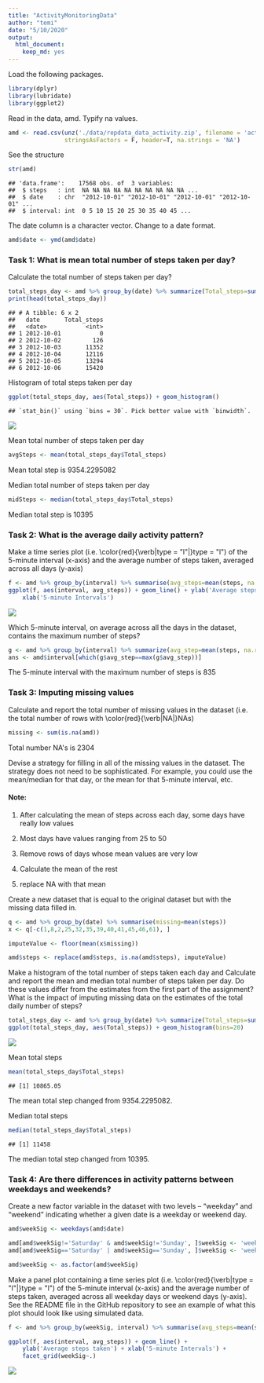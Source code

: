 ```yaml
---
title: "ActivityMonitoringData"
author: "temi"
date: "5/10/2020"
output:
  html_document: 
    keep_md: yes
---
```




Load the following packages.


```r
library(dplyr)
library(lubridate)
library(ggplot2)
```

Read in the data, amd. Typify na values. 


```r
amd <- read.csv(unz('./data/repdata_data_activity.zip', filename = 'activity.csv'), 
                stringsAsFactors = F, header=T, na.strings = 'NA')
```

See the structure


```r
str(amd)
```

```
## 'data.frame':	17568 obs. of  3 variables:
##  $ steps   : int  NA NA NA NA NA NA NA NA NA NA ...
##  $ date    : chr  "2012-10-01" "2012-10-01" "2012-10-01" "2012-10-01" ...
##  $ interval: int  0 5 10 15 20 25 30 35 40 45 ...
```

The date column is a character vector. Change to a date format.


```r
amd$date <- ymd(amd$date)
```

### Task 1: What is mean total number of steps taken per day?


Calculate the total number of steps taken per day?


```r
total_steps_day <- amd %>% group_by(date) %>% summarize(Total_steps=sum(steps, na.rm=T))
print(head(total_steps_day))
```

```
## # A tibble: 6 x 2
##   date       Total_steps
##   <date>           <int>
## 1 2012-10-01           0
## 2 2012-10-02         126
## 3 2012-10-03       11352
## 4 2012-10-04       12116
## 5 2012-10-05       13294
## 6 2012-10-06       15420
```

Histogram of total steps taken per day


```r
ggplot(total_steps_day, aes(Total_steps)) + geom_histogram()
```

```
## `stat_bin()` using `bins = 30`. Pick better value with `binwidth`.
```

![](ActivityMonitoringDataAnalysis_files/figure-html/totalStepsHistogram-1.png)<!-- -->

Mean total number of steps taken per day


```r
avgSteps <- mean(total_steps_day$Total_steps)
```

Mean total step is 9354.2295082

Median total number of steps taken per day


```r
midSteps <- median(total_steps_day$Total_steps)
```

Median total step is 10395

### Task 2: What is the average daily activity pattern?

Make a time series plot (i.e. \color{red}{\verb|type = "l"|}type = "l") of the 5-minute interval (x-axis) and the average number of steps taken, averaged across all days (y-axis)


```r
f <- amd %>% group_by(interval) %>% summarise(avg_steps=mean(steps, na.rm=T))
ggplot(f, aes(interval, avg_steps)) + geom_line() + ylab('Average steps taken') + 
    xlab('5-minute Intervals')
```

![](ActivityMonitoringDataAnalysis_files/figure-html/timeSeriesPlot-1.png)<!-- -->

Which 5-minute interval, on average across all the days in the dataset, contains the maximum number of steps?


```r
g <- amd %>% group_by(interval) %>% summarize(avg_step=mean(steps, na.rm=T))
ans <- amd$interval[which(g$avg_step==max(g$avg_step))]
```

The 5-minute interval with the maximum number of steps is 835

### Task 3: Imputing missing values

Calculate and report the total number of missing values in the dataset (i.e. the total number of rows with \color{red}{\verb|NA|}NAs)


```r
missing <- sum(is.na(amd))
```

Total number NA's is 2304

Devise a strategy for filling in all of the missing values in the dataset. The strategy does not need to be sophisticated. For example, you could use the mean/median for that day, or the mean for that 5-minute interval, etc.

#### Note: 

1. After calculating the mean of steps across each day, some days have really low values

2. Most days have values ranging from 25 to 50

3. Remove rows of days whose mean values are very low

4. Calculate the mean of the rest

5. replace NA with that mean

Create a new dataset that is equal to the original dataset but with the missing data filled in.


```r
q <- amd %>% group_by(date) %>% summarise(missing=mean(steps))
x <- q[-c(1,8,2,25,32,35,39,40,41,45,46,61), ]

imputeValue <- floor(mean(x$missing))

amd$steps <- replace(amd$steps, is.na(amd$steps), imputeValue)
```

Make a histogram of the total number of steps taken each day and Calculate and report the mean and median total number of steps taken per day. Do these values differ from the estimates from the first part of the assignment? What is the impact of imputing missing data on the estimates of the total daily number of steps?


```r
total_steps_day <- amd %>% group_by(date) %>% summarize(Total_steps=sum(steps, na.rm=T))
ggplot(total_steps_day, aes(Total_steps)) + geom_histogram(bins=20)
```

![](ActivityMonitoringDataAnalysis_files/figure-html/newHistogram-1.png)<!-- -->

Mean total steps

```r
mean(total_steps_day$Total_steps)
```

```
## [1] 10865.05
```
The mean total step changed from 9354.2295082. 

Median total steps

```r
median(total_steps_day$Total_steps)
```

```
## [1] 11458
```
The median total step changed from 10395.

### Task 4: Are there differences in activity patterns between weekdays and weekends?

Create a new factor variable in the dataset with two levels – “weekday” and “weekend” indicating whether a given date is a weekday or weekend day.

```r
amd$weekSig <- weekdays(amd$date)

amd[amd$weekSig!='Saturday' & amd$weekSig!='Sunday', ]$weekSig <- 'weekday'
amd[amd$weekSig=='Saturday' | amd$weekSig=='Sunday', ]$weekSig <- 'weekend'

amd$weekSig <- as.factor(amd$weekSig)
```

Make a panel plot containing a time series plot (i.e. \color{red}{\verb|type = "l"|}type = "l") of the 5-minute interval (x-axis) and the average number of steps taken, averaged across all weekday days or weekend days (y-axis). See the README file in the GitHub repository to see an example of what this plot should look like using simulated data.


```r
f <- amd %>% group_by(weekSig, interval) %>% summarise(avg_steps=mean(steps, na.rm=T))

ggplot(f, aes(interval, avg_steps)) + geom_line() + 
    ylab('Average steps taken') + xlab('5-minute Intervals') +
    facet_grid(weekSig~.)
```

![](ActivityMonitoringDataAnalysis_files/figure-html/plot-1.png)<!-- -->
